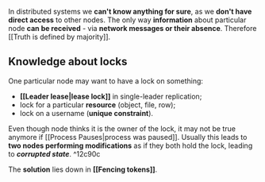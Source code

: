 In distributed systems we **can't know anything for sure**, as we **don't have direct access** to other nodes. The only way **information** about particular node **can be received** - via **network messages or their absence**. Therefore [[Truth is defined by majority]].

## Knowledge about locks

One particular node may want to have a lock on something:
- **[[Leader lease|lease lock]]** in single-leader replication;
- lock for a particular **resource** (object, file, row);
- lock on a username (**unique constraint**).

Even though node thinks it is the owner of the lock, it may not be true anymore if [[Process Pauses|process was paused]]. Usually this leads to **two nodes performing modifications** as if they both hold the lock, leading to ***corrupted state***. ^12c90c

The **solution** lies down in **[[Fencing tokens]]**.





